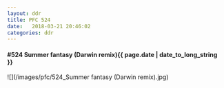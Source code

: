```yaml
---
layout: ddr
title: PFC 524
date:   2018-03-21 20:46:02
categories: ddr
---
```


#### **#524** Summer fantasy (Darwin remix)<span class="pull-right">{{ page.date | date_to_long_string }}</span>
![](/images/pfc/524_Summer fantasy (Darwin remix).jpg)
